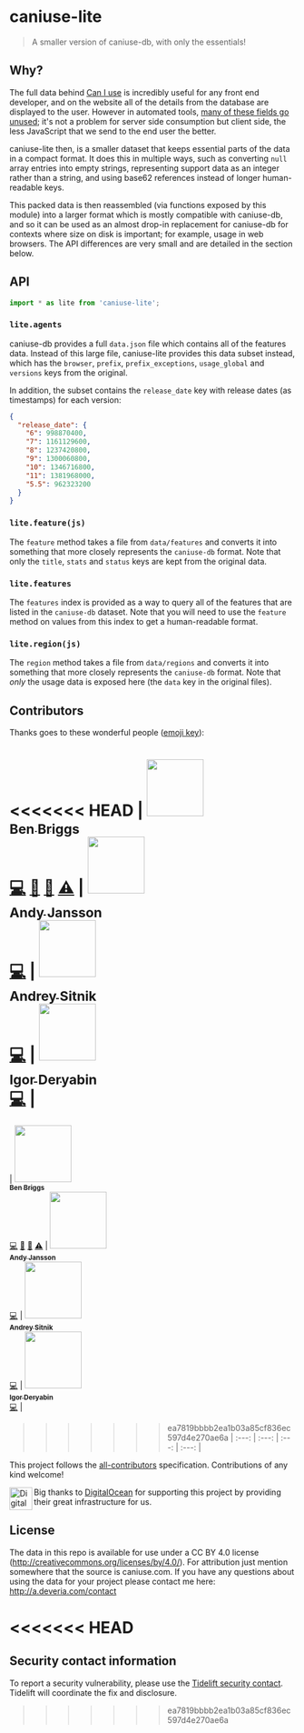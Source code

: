 # caniuse-lite

> A smaller version of caniuse-db, with only the essentials!

## Why?

The full data behind [Can I use][1] is incredibly useful for any front end
developer, and on the website all of the details from the database are displayed
to the user. However in automated tools, [many of these fields go unused][2];
it's not a problem for server side consumption but client side, the less
JavaScript that we send to the end user the better.

caniuse-lite then, is a smaller dataset that keeps essential parts of the data
in a compact format. It does this in multiple ways, such as converting `null`
array entries into empty strings, representing support data as an integer rather
than a string, and using base62 references instead of longer human-readable
keys.

This packed data is then reassembled (via functions exposed by this module) into
a larger format which is mostly compatible with caniuse-db, and so it can be
used as an almost drop-in replacement for caniuse-db for contexts where size on
disk is important; for example, usage in web browsers. The API differences are
very small and are detailed in the section below.


## API

```js
import * as lite from 'caniuse-lite';
```

### `lite.agents`

caniuse-db provides a full `data.json` file which contains all of the features
data. Instead of this large file, caniuse-lite provides this data subset
instead, which has the `browser`, `prefix`, `prefix_exceptions`, `usage_global`
and `versions` keys from the original.

In addition, the subset contains the `release_date` key with release dates (as timestamps) for each version:
```json
{
  "release_date": {
    "6": 998870400,
    "7": 1161129600,
    "8": 1237420800,
    "9": 1300060800,
    "10": 1346716800,
    "11": 1381968000,
    "5.5": 962323200
  }
}
```

### `lite.feature(js)`

The `feature` method takes a file from `data/features` and converts it into
something that more closely represents the `caniuse-db` format. Note that only
the `title`, `stats` and `status` keys are kept from the original data.

### `lite.features`

The `features` index is provided as a way to query all of the features that
are listed in the `caniuse-db` dataset. Note that you will need to use the
`feature` method on values from this index to get a human-readable format.

### `lite.region(js)`

The `region` method takes a file from `data/regions` and converts it into
something that more closely represents the `caniuse-db` format. Note that *only*
the usage data is exposed here (the `data` key in the original files).


## Contributors

Thanks goes to these wonderful people ([emoji key](https://github.com/kentcdodds/all-contributors#emoji-key)):

<!-- ALL-CONTRIBUTORS-LIST:START - Do not remove or modify this section -->
<<<<<<< HEAD
| [<img src="https://avatars.githubusercontent.com/u/1282980?v=3" width="100px;"/><br /><sub>Ben Briggs</sub>](http://beneb.info)<br />[💻](https://github.com/ben-eb/caniuse-lite/commits?author=ben-eb "Code") [📖](https://github.com/ben-eb/caniuse-lite/commits?author=ben-eb "Documentation") [👀](#review-ben-eb "Reviewed Pull Requests") [⚠️](https://github.com/ben-eb/caniuse-lite/commits?author=ben-eb "Tests") | [<img src="https://avatars.githubusercontent.com/u/1737375?v=3" width="100px;"/><br /><sub>Andy Jansson</sub>](https://github.com/andyjansson)<br />[💻](https://github.com/ben-eb/caniuse-lite/commits?author=andyjansson "Code") | [<img src="https://avatars1.githubusercontent.com/u/19343?v=4" width="100px;"/><br /><sub>Andrey Sitnik</sub>](http://twitter.com/sitnikcode)<br />[💻](https://github.com/ben-eb/caniuse-lite/commits?author=ai "Code") | [<img src="https://avatars2.githubusercontent.com/u/947326?v=4" width="100px;"/><br /><sub>Igor Deryabin</sub>](http://rodweb.ru)<br />[💻](https://github.com/ben-eb/caniuse-lite/commits?author=rodweb "Code") |
=======
<!-- prettier-ignore -->
| [<img src="https://avatars.githubusercontent.com/u/1282980?v=3" width="100px;"/><br /><sub><b>Ben Briggs</b></sub>](http://beneb.info)<br />[💻](https://github.com/ben-eb/caniuse-lite/commits?author=ben-eb "Code") [📖](https://github.com/ben-eb/caniuse-lite/commits?author=ben-eb "Documentation") [👀](#review-ben-eb "Reviewed Pull Requests") [⚠️](https://github.com/ben-eb/caniuse-lite/commits?author=ben-eb "Tests") | [<img src="https://avatars.githubusercontent.com/u/1737375?v=3" width="100px;"/><br /><sub><b>Andy Jansson</b></sub>](https://github.com/andyjansson)<br />[💻](https://github.com/ben-eb/caniuse-lite/commits?author=andyjansson "Code") | [<img src="https://avatars1.githubusercontent.com/u/19343?v=4" width="100px;"/><br /><sub><b>Andrey Sitnik</b></sub>](http://twitter.com/sitnikcode)<br />[💻](https://github.com/ben-eb/caniuse-lite/commits?author=ai "Code") | [<img src="https://avatars2.githubusercontent.com/u/947326?v=4" width="100px;"/><br /><sub><b>Igor Deryabin</b></sub>](http://rodweb.ru)<br />[💻](https://github.com/ben-eb/caniuse-lite/commits?author=rodweb "Code") |
>>>>>>> ea7819bbbb2ea1b03a85cf836ec597d4e270ae6a
| :---: | :---: | :---: | :---: |
<!-- ALL-CONTRIBUTORS-LIST:END -->

This project follows the [all-contributors](https://github.com/kentcdodds/all-contributors) specification. Contributions of any kind welcome!

<img src="https://opensource.nyc3.digitaloceanspaces.com/attribution/assets/SVG/DO_Logo_icon_blue.svg" alt="Digital Ocean logo" width="40" align="left">

Big thanks to [DigitalOcean](https://www.digitalocean.com/?utm_source=opensource&utm_campaign=caniuse-lite) for supporting this project by providing their great infrastructure for us.

## License

The data in this repo is available for use under a CC BY 4.0 license
(http://creativecommons.org/licenses/by/4.0/). For attribution just mention
somewhere that the source is caniuse.com. If you have any questions about using
the data for your project please contact me here: http://a.deveria.com/contact

[1]: http://caniuse.com/
[2]: https://github.com/Fyrd/caniuse/issues/1827
<<<<<<< HEAD
=======

## Security contact information

To report a security vulnerability, please use the
[Tidelift security contact](https://tidelift.com/security).
Tidelift will coordinate the fix and disclosure.
>>>>>>> ea7819bbbb2ea1b03a85cf836ec597d4e270ae6a
